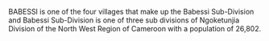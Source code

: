 BABESSI is one of the four villages that make up the Babessi Sub-Division and Babessi Sub-Division is one of three sub divisions of Ngoketunjia Division of the North West Region of Cameroon with a population of 26,802.
